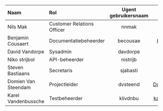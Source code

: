  Naam | Rol | Ugent gebruikersnaam | Email
|:------------------- |:--------------------|:---------:|:-----------------:
Nils Mak | Customer Relations Officer |  nnmak | Nils.Mak@Ugent.be
Benjamin Cousaert  | Documentatiebeheerder | becousae | benjamin.cousaert@ugent.be
David Vandorpe  | Sysadmin | davdorpe | David.Vandorpe@UGent.be
Niko strijbol  | API-beheerder |  nistrijb | niko.strijbol@ugent.be
Steven Bastiaans | Secretaris | sjabasti
Domien Van Steendam | Projectleider |  dvsteend | Domien.vansteendam@ugent.be
Karel Vandenbussche  | Testbeheerder | klivdnbu | karel.vandenbussche@ugent.be
